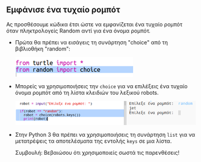 ## Εμφάνισε ένα τυχαίο ρομπότ

Ας προσθέσουμε κώδικα έτσι ώστε να εμφανίζεται ένα τυχαίο ρομπότ όταν πληκτρολογείς Random αντί για ένα όνομα ρομπότ.

+ Πρώτα θα πρέπει να εισάγεις τη συνάρτηση "choice" από τη βιβλιοθήκη "random":
    
    ![screenshot](images/robotrumps-random.png)

+ Μπορείς να χρησιμοποιήσεις την `choice` για να επιλέξεις ένα τυχαίο όνομα ρομπότ από τη λίστα κλειδιών του λεξικού robots.
    
    ![screenshot](images/robotrumps-choice.png)

+ Στην Python 3 θα πρέπει να χρησιμοποιήσεις τη συνάρτηση `list` για να μετατρέψεις τα αποτελέσματα της εντολής `keys` σε μια λίστα.
    
    Συμβουλή: Βεβαιώσου ότι χρησιμοποιείς σωστά τις παρενθέσεις!